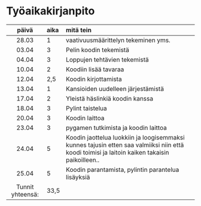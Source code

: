 # Työaikakirjanpito

| päivä | aika | mitä tein  |
| :----:|:-----| :-----|
| 28.03 | 1    | vaativuusmäärittelyn tekeminen yms. | 
| 03.04 | 3    | Pelin koodin tekemistä |
| 04.04 | 3    | Loppujen tehtävien tekemistä |
| 10.04 | 2    | Koodiin lisää tavaraa |
| 12.04 | 2,5  | Koodin kirjottamista |
| 13.04 | 1    | Kansioiden uudelleen järjestämistä |
| 17.04 | 2    | Yleistä häslinkiä koodin kanssa |
| 18.04 | 3    | Pylint taistelua |
| 20.04 | 3    | Koodin laittoa |
| 23.04 | 3    | pygamen tutkimista ja koodin laittoa |
| 24.04 | 5    | Koodin jaottelua luokkiin ja loogisemmaksi kunnes tajusin etten saa valmiiksi niin että koodi toimisi ja laitoin kaiken takaisin paikoilleen..|
| 25.04 | 5    | Koodin parantamista, pylintin parantelua lisäyksiä |
| Tunnit yhteensä: | 33,5 |
